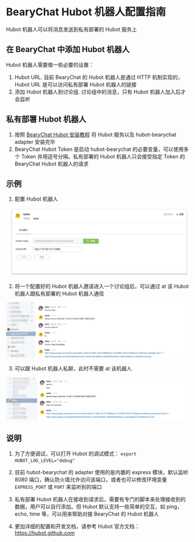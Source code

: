 # BearyChat Hubot 机器人配置指南

Hubot 机器人可以将消息发送到私有部署的 Hubot 服务上

## 在 BearyChat 中添加 Hubot 机器人

Hubot 机器人需要做一些必要的设置：

1. Hubot URL. 目前 BearyChat 的 Hubot 机器人是通过 HTTP 机制实现的，Hubot URL 是可以访问私有部署 Hubot 机器人的链接
2. 添加 Hubot 机器人到讨论组. 讨论组中的消息，只有 Hubot 机器人加入后才会监听

## 私有部署 Hubot 机器人

1. 按照 [BearyChat Hubot 安装教程](https://github.com/bearyinnovative/hubot-bearychat) 将 Hubot 服务以及 hubot-bearychat adapter 安装完毕
2. BearyChat Hubot Token 是启动 hubot-bearychat 的必要变量，可以使用多个 Token 并用逗号分隔。私有部署的 Hubot 机器人只会接受指定 Token 的 BearyChat Hubot 机器人的请求

## 示例

1. 配置 Hubot 机器人

![](/tutorials/image/config_hubot_in_bearychat.png)

2. 将一个配置好的 Hubot 机器人邀请进入一个讨论组后，可以通过 at 该 Hubot 机器人跟私有部署的 Hubot 机器人通信

![](/tutorials/image/hubot_in_bearychat_channel.png)

3. 可以跟 Hubot 机器人私聊，此时不需要 at 该机器人

![](/tutorials/image/hubot_in_bearychat_p2p.png)

## 说明

1. 为了方便调试，可以打开 Hubot 的调试模式： `export HUBOT_LOG_LEVEL="debug"`

2. 目前 hubot-bearychat 的 adapter 使用的是内置的 express 模块，默认监听 8080 端口，确认防火墙允许访问该端口，或者也可以修改环境变量 `EXPRESS_PORT` 或 `PORT` 来监听别的端口

3. 私有部署 Hubot 机器人在接收到请求后，需要有专门的脚本来处理接收到的数据，用户可以自行添加。但 Hubot 默认支持一些简单的交互，如 ping， echo, time 等，可以用来帮助对接 BearyChat 的 Hubot 机器人

4. 更加详细的配置和开发文档，请参考 Hubot 官方文档：https://hubot.github.com
